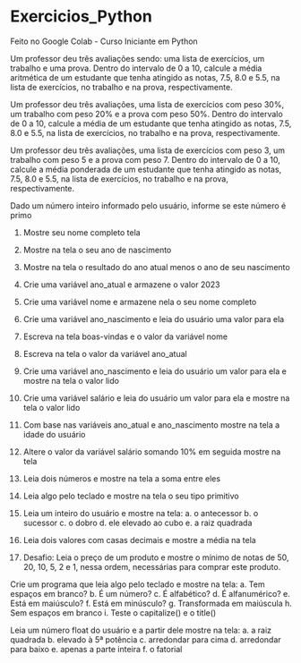 # Exercicios_Python
Feito no Google Colab - Curso Iniciante em Python


Um professor deu três avaliações sendo: uma lista de exercícios, um trabalho e
uma prova. Dentro do intervalo de 0 a 10, calcule a média aritmética de um
estudante que tenha atingido as notas, 7.5, 8.0 e 5.5, na lista de exercícios, no
trabalho e na prova, respectivamente.

Um professor deu três avaliações, uma lista de exercícios com peso 30%, um
trabalho com peso 20% e a prova com peso 50%. Dentro do intervalo de 0 a 10,
calcule a média de um estudante que tenha atingido as notas, 7.5, 8.0 e 5.5, na
lista de exercícios, no trabalho e na prova, respectivamente.

Um professor deu três avaliações, uma lista de exercícios com peso 3, um
trabalho com peso 5 e a prova com peso 7. Dentro do intervalo de 0 a 10, calcule
a média ponderada de um estudante que tenha atingido as notas, 7.5, 8.0 e 5.5,
na lista de exercícios, no trabalho e na prova, respectivamente.

Dado um número inteiro informado pelo usuário, informe se este número é primo

1. Mostre seu nome completo tela
2. Mostre na tela o seu ano de nascimento
3. Mostre na tela o resultado do ano atual menos o ano de seu nascimento

1. Crie uma variável ano_atual e armazene o valor 2023
2. Crie uma variável nome e armazene nela o seu nome completo
3. Crie uma variável ano_nascimento e leia do usuário uma valor para ela


1. Escreva na tela boas-vindas e o valor da variável nome
2. Escreva na tela o valor da variável ano_atual
3. Crie uma variável ano_nascimento e leia do usuário um valor para ela e 
mostre na tela o valor lido
4. Crie uma variável salário e leia do usuário um valor para ela e mostre na tela 
o valor lido
5. Com base nas variáveis ano_atual e ano_nascimento mostre na tela a idade 
do usuário
6. Altere o valor da variável salário somando 10% em seguida mostre na tela


1. Leia dois números e mostre na tela a soma entre eles
2. Leia algo pelo teclado e mostre na tela o seu tipo primitivo
3. Leia um inteiro do usuário e mostre na tela:
a. o antecessor
b. o sucessor
c. o dobro
d. ele elevado ao cubo
e. a raiz quadrada
4. Leia dois valores com casas decimais e mostre a média na tela
5. Desafio: Leia o preço de um produto e mostre o mínimo de notas de 50, 20, 
10, 5, 2 e 1, nessa ordem, necessárias para comprar este produto.


Crie um programa que leia algo pelo teclado e mostre na tela:
a. Tem espaços em branco?
b. É um número?
c. É alfabético?
d. É alfanumérico?
e. Está em maiúsculo?
f. Está em minúsculo?
g. Transformada em maiúscula
h. Sem espaços em branco
i. Teste o capitalize() e o title()

Leia um número float do usuário e a partir dele mostre na tela:
a. a raiz quadrada
b. elevado à 5ª potência
c. arredondar para cima
d. arredondar para baixo
e. apenas a parte inteira
f. o fatorial










